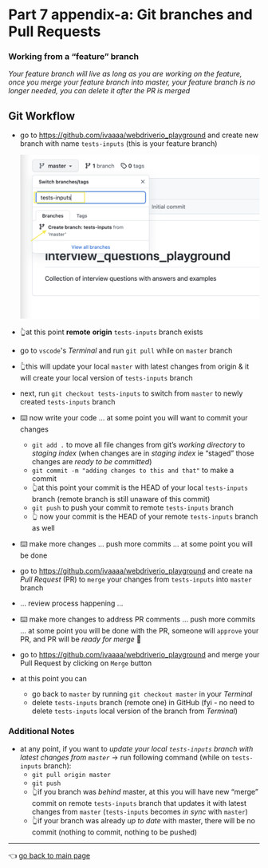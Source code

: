 # Part 7 appendix-a: Git branches and Pull Requests

### Working from a “feature” branch

*Your feature branch will live as long as you are working on the feature, once you merge your feature branch into master, your feature branch is no longer needed, you can delete it after the PR is merged*

## Git Workflow 

- go to https://github.com/ivaaaa/webdriverio_playground and create new branch with name `tests-inputs` (this is your feature branch)
    
    ![git branch](../assets/gitbranches.png)
    
- 👆at this point **remote** **origin** `tests-inputs` branch exists
- go to `vscode`'s *Terminal* and run `git pull` while on `master` branch
- 👆this will update your local `master` with latest changes from origin & it will create your local version of `tests-inputs` branch
- next, run `git checkout tests-inputs` to switch from `master` to newly created `tests-inputs` branch
- ⌨️ now write your code … at some point you will want to commit your changes
    - `git add .` to move all file changes from git’s *working directory* to *staging index* (when changes are in *staging index* ie “staged” those changes are *ready to be committed*)
    - `git commit -m "adding changes to this and that"` to make a commit
    - 👆at this point your commit is the HEAD of your local `tests-inputs` branch (remote branch is still unaware of this commit)
    - `git push` to push your commit to remote `tests-inputs` branch
    - 👆 now your commit is the HEAD of your remote `tests-inputs` branch as well
- ⌨️ make more changes … push more commits … at some point you will be done
- go to https://github.com/ivaaaa/webdriverio_playground and create na *Pull Request* (PR) to `merge` your changes from `tests-inputs` into `master` branch
- … review process happening …
- ⌨️ make more changes to address PR comments … push more commits … at some point you will be done with the PR, someone will `approve` your PR, and PR will be *ready for merge* 🎉
- go to https://github.com/ivaaaa/webdriverio_playground and merge your Pull Request by clicking on `Merge` button
- at this point you can
    - go back to `master` by running `git checkout master` in your *Terminal*
    - delete `tests-inputs` branch (remote one) in GitHub (fyi - no need to delete `tests-inputs` local version of the branch from *Terminal*)

### Additional Notes

- at any point, if you want to *update your local `tests-inputs` branch with latest changes from `master`* → run following command (while on `tests-inputs` branch):
    - `git pull origin master`
    - `git push`
    - 👆if you branch was *behind* master, at this you will have new “merge” commit on remote `tests-inputs` branch that updates it with latest changes from `master` (`tests-inputs` becomes *in sync* with `master`)
    - 👆if your branch was already *up to date* with master, there will be no commit (nothing to commit, nothing to be pushed)


--- 

:point_left: [go back to main page](../README.md)